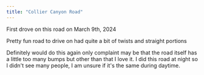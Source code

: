 ```yaml
---
title: "Collier Canyon Road"
---
```


First drove on this road on March 9th, 2024

Pretty fun road to drive on had quite a bit of twists and straight portions

Definitely would do this again only complaint may be that the road itself has a little too many bumps but other than that I love it. I did this road at night so I didn't see many people, I am unsure if it's the same during daytime. 



